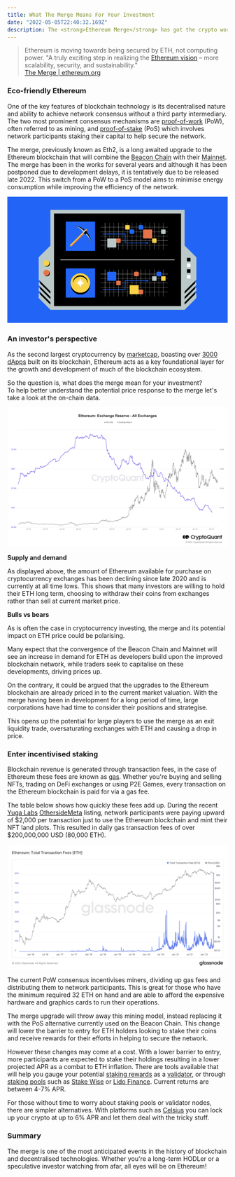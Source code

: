 ```yaml
---
title: What The Merge Means For Your Investment
date: "2022-05-05T22:40:32.169Z"
description: The <strong>Ethereum Merge</strong> has got the crypto world talking. So what do these changes involve and how might they affect you? <br/>Let’s find out!
---
```


> Ethereum is moving towards being secured by ETH, not computing power.
> "A truly exciting step in realizing the [Ethereum vision](https://ethereum.org/en/upgrades/vision/) – more scalability, security, and sustainability." <br/>
> [The Merge | ethereum.org](https://ethereum.org/en/upgrades/merge/)

### Eco-friendly Ethereum

One of the key features of blockchain technology is its decentralised nature and ability to achieve network consensus without a third party intermediary. The two most prominent consensus mechanisms are [proof-of-work](https://www.investopedia.com/terms/p/proof-work.asp#:~:text=Key%20Takeaways,transactions%20and%20mining%20new%20tokens) (PoW), often referred to as mining, and [proof-of-stake](https://www.investopedia.com/terms/p/proof-stake-pos.asp#:~:text=Proof%2Dof%2DWork%3F,new%20blocks%20to%20the%20blockchain) (PoS) which involves network participants staking their capital to help secure the network.

The merge, previously known as Eth2, is a long awaited upgrade to the Ethereum blockchain that will combine the [Beacon Chain](https://ethereum.org/en/upgrades/beacon-chain/) with their [Mainnet](https://ethereum.org/en/glossary/#mainnet). The merge has been in the works for several years and although it has been postponed due to development delays, it is tentatively due to be released late 2022. This switch from a PoW to a PoS model aims to minimise energy consumption while improving the efficiency of the network.



<img src="./../../../src/images/image.png"/>

### An investor's perspective

As the second largest cryptocurrency by [marketcap](https://coinmarketcap.com/currencies/ethereum/), boasting over [3000 dApps](https://www.coindesk.com/learn/2021/02/08/which-crypto-projects-are-based-on-ethereum/#:~:text=According%20to%20the%20crypto%20app,running%20on%20the%20Ethereum%20blockchain.) built on its blockchain, Ethereum acts as a key foundational layer for the growth and development of much of the blockchain ecosystem. 

So the question is, what does the merge mean for your investment? <br/>To help better understand the potential price response to the merge let's take a look at the on-chain data. 

<img src="./../../../src/images/exchange-balance.png"/>


**Supply and demand**

As displayed above, the amount of Ethereum available for purchase on cryptocurrency exchanges has been declining since late 2020 and is currently at all time lows. This shows that many investors are willing to hold their ETH long term, choosing to withdraw their coins from exchanges rather than sell at current market price.

**Bulls vs bears**

As is often the case in cryptocurrency investing, the merge and its potential impact on ETH price could be polarising. 

Many expect that the convergence of the Beacon Chain and Mainnet will see an increase in demand for ETH as developers build upon the improved blockchain network, while traders seek to capitalise on these developments, driving prices up.

On the contrary, it could be argued that the upgrades to the Ethereum blockchain are already priced in to the current market valuation. With the merge having been in development for a long period of time, large corporations have had time to consider their positions and strategise. 

This opens up the potential for large players to use the merge as an exit liquidity trade, oversaturating exchanges with ETH and causing a drop in price.



### Enter incentivised staking

Blockchain revenue is generated through transaction fees, in the case of Ethereum these fees are known as [gas](https://ethereum.org/en/developers/docs/gas/). Whether you're buying and selling NFTs, trading on DeFi exchanges or using P2E Games, every transaction on the Ethereum blockchain is paid for via a gas fee. 

The table below shows how quickly these fees add up. During the recent [Yuga Labs](https://twitter.com/yugalabs) [OthersideMeta](https://twitter.com/OthersideMeta) listing, network participants were paying upward of $2,000 per transaction just to use the Ethereum blockchain and mint their NFT land plots. This resulted in daily gas transaction fees of over $200,000,000 USD (80,000 ETH).

<img src="./../../../src/images/eth-fees.png"/>

<br/>

The current PoW consensus incentivises miners, dividing up gas fees and distributing them to network participants. This is great for those who have the minimum required 32 ETH on hand and are able to afford the expensive hardware and graphics cards to run their operations.

The merge upgrade will throw away this mining model, instead replacing it with the PoS alternative currently used on the Beacon Chain. This change will lower the barrier to entry for ETH holders looking to stake their coins and receive rewards for their efforts in helping to secure the network. 

However these changes may come at a cost. With a lower barrier to entry, more participants are expected to stake their holdings resulting in a lower projected APR as a combat to ETH inflation. There are tools available that will help you gauge your potential [staking rewards](https://www.stakingrewards.com/earn/ethereum-2-0/) as a [validator](https://ethereum.org/en/developers/docs/consensus-mechanisms/pos/#pos-staking-validators), or through [staking pools](https://ethereum.org/en/staking/pools/#main-content) such as [Stake Wise](https://stakewise.io/) or [Lido Finance](https://lido.fi/ethereum). Current returns are between 4-7% APR.

 For those without time to worry about staking pools or validator nodes, there are simpler alternatives. With platforms such as [Celsius](https://celsius.network/) you can lock up your crypto at up to 6% APR and let them deal with the tricky stuff.

### Summary

The merge is one of the most anticipated events in the history of blockchain and decentralised technologies. Whether you're a long-term HODLer or a speculative investor watching from afar, all eyes will be on Ethereum!


 


